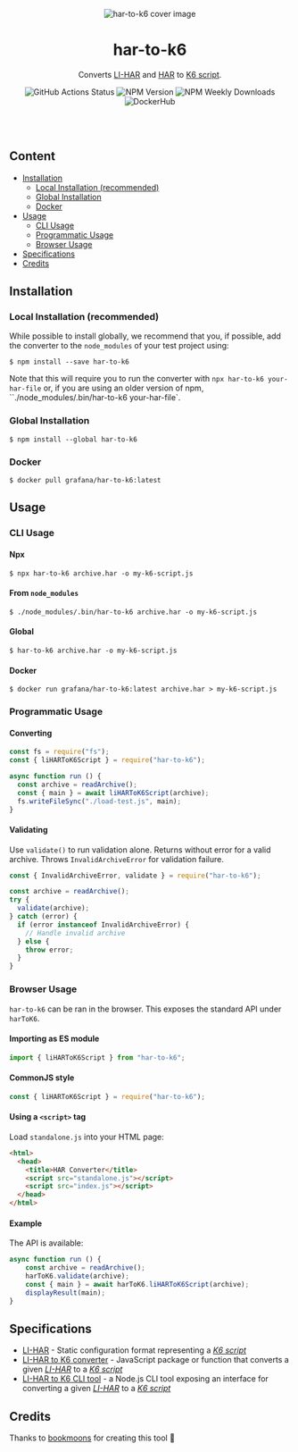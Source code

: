 <div align="center">

![har-to-k6 cover image](./assets/har-to-k6-cover.png)

# har-to-k6
Converts [LI-HAR](li-har.spec.md) and [HAR](https://w3c.github.io/web-performance/specs/HAR/Overview.html) to [K6 script](https://docs.k6.io/docs).

![GitHub Actions Status](https://github.com/grafana/har-to-k6/workflows/Release/badge.svg)
![NPM Version](https://img.shields.io/npm/v/har-to-k6.svg)
![NPM Weekly Downloads](https://img.shields.io/npm/dw/har-to-k6.svg)
![DockerHub](https://img.shields.io/docker/pulls/grafana/har-to-k6.svg)

</div>

<br/><br/>

## Content
- [Installation](#installation)
  - [Local Installation (recommended)](#local-installation-recommended)
  - [Global Installation](#global-installation)
  - [Docker](#docker)
- [Usage](#usage)
  - [CLI Usage](#cli-usage)
  - [Programmatic Usage](#programmatic-usage)
  - [Browser Usage](#browser-usage)
- [Specifications](#specifications)
- [Credits](#credits)

## Installation

### Local Installation (recommended)

While possible to install globally, we recommend that you, if possible, add the converter to the
`node_modules` of your test project using:

```shell
$ npm install --save har-to-k6
```

Note that this will require you to run the converter with `npx har-to-k6 your-har-file` or,
if you are using an older version of npm, ``./node_modules/.bin/har-to-k6 your-har-file`.

### Global Installation

```shell
$ npm install --global har-to-k6
```

### Docker

```shell
$ docker pull grafana/har-to-k6:latest
```

## Usage

### CLI Usage

#### Npx
```shell
$ npx har-to-k6 archive.har -o my-k6-script.js
```

#### From `node_modules`

```shell
$ ./node_modules/.bin/har-to-k6 archive.har -o my-k6-script.js
```

#### Global

```shell
$ har-to-k6 archive.har -o my-k6-script.js
```

#### Docker

```shell
$ docker run grafana/har-to-k6:latest archive.har > my-k6-script.js
```

### Programmatic Usage

#### Converting

```js
const fs = require("fs");
const { liHARToK6Script } = require("har-to-k6");

async function run () {
  const archive = readArchive();
  const { main } = await liHARToK6Script(archive);
  fs.writeFileSync("./load-test.js", main);
}
```

#### Validating

Use `validate()` to run validation alone. Returns without error for a valid
archive. Throws `InvalidArchiveError` for validation failure.

```js
const { InvalidArchiveError, validate } = require("har-to-k6");

const archive = readArchive();
try {
  validate(archive);
} catch (error) {
  if (error instanceof InvalidArchiveError) {
    // Handle invalid archive
  } else {
    throw error;
  }
}
```

### Browser Usage

`har-to-k6` can be ran in the browser. This exposes the standard
API under `harToK6`.


#### Importing as ES module
```javascript
import { liHARToK6Script } from "har-to-k6";
```

#### CommonJS style
```javascript
const { liHARToK6Script } = require("har-to-k6");
```

#### Using a `<script>` tag

Load `standalone.js` into your HTML page:

```html
<html>
  <head>
    <title>HAR Converter</title>
    <script src="standalone.js"></script>
    <script src="index.js"></script>
  </head>
</html>
```

#### Example

The API is available:

```js
async function run () {
    const archive = readArchive();
    harToK6.validate(archive);
    const { main } = await harToK6.liHARToK6Script(archive);
    displayResult(main);
}
```

## Specifications


- [LI-HAR](li-har.spec.md) - Static configuration format representing a
  [_K6 script_](https://docs.k6.io/docs)
- [LI-HAR to K6 converter](converter.spec.md) - JavaScript package or function
  that converts a given [_LI-HAR_](li-har.spec.md) to a
  [_K6 script_](https://docs.k6.io/docs)
- [LI-HAR to K6 CLI tool](cli-tool.spec.md) - a Node.js CLI tool exposing an
  interface for converting a given [_LI-HAR_](li-har.spec.md) to a
  [_K6 script_](https://docs.k6.io/docs)

## Credits
Thanks to [bookmoons](https://github.com/bookmoons) for creating this tool 🎉
